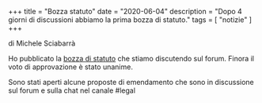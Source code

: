 +++
title = "Bozza statuto"
date = "2020-06-04"
description = "Dopo 4 giorni di discussioni abbiamo la prima bozza di statuto."
tags = [
    "notizie"
]
+++


di Michele Sciabarrà

Ho pubblicato la [bozza di statuto](/statuto/) che stiamo discutendo sul forum. Finora il voto di approvazione è stato unanime.


Sono stati aperti alcune proposte di emendamento che sono in discussione sul forum e sulla chat nel canale #legal


